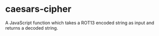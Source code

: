 # caesars-cipher
A JavaScript function which takes a ROT13 encoded string as input and returns a decoded string.
